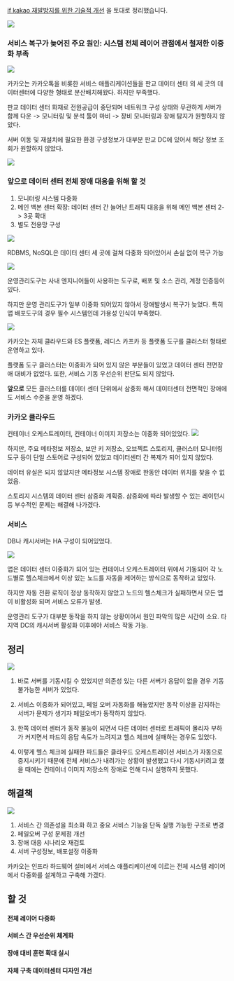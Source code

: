 
[if kakao 재발방지를 위한 기술적 개선](https://www.youtube.com/watch?v=9OaCT09fZ8s) 을 토대로 정리했습니다.

![](https://velog.velcdn.com/images/hyunshoon/post/6abdad45-11df-4a9b-8643-5450e92a142f/image.png)

### 서비스 복구가 늦어진 주요 원인: 시스템 전체 레이어 관점에서 철저한 이중화 부족


![](https://velog.velcdn.com/images/hyunshoon/post/bfeee09a-5e13-49bb-b2a2-703cf88fa455/image.png)

카카오는 카카오톡을 비롯한 서비스 애플리케이션들을 판교 데이터 센터 외 세 곳의 데이터센터에 다양한 형태로 분산배치해왔다. 하지만 부족했다.

판교 데이터 센터 화재로 전원공급이 중단되며 네트워크 구성 상태와 무관하게 서버가 함께 다운 -> 모니터링 및 분석 툴이 마비 ->  장비 모니터링과 장애 탐지가 원할하지 않았다.

서버 이동 및 재설치에 필요한 환경 구성정보가 대부분 판교 DC에 있어서 해당 정보 조회가 원할하지 않았다.


![](https://velog.velcdn.com/images/hyunshoon/post/2e15dd93-ecc3-4b92-8f1b-29bceb814c88/image.png)

### 앞으로 데이터 센터 전체 장애 대응을 위해 할 것

1. 모니터링 시스템 다중화
2. 메인 백본 센터 확장: 데이터 센터 간 늘어난 트래픽 대응을 위해 메인 백본 센터 2-> 3곳 확대
3. 별도 전용망 구성

![](https://velog.velcdn.com/images/hyunshoon/post/ebf5043d-f675-4546-bb42-befbd51b3981/image.png)

RDBMS, NoSQL은 데이터 센터 세 곳에 걸쳐 다중화 되어있어서 손실 없이 복구 가능

![](https://velog.velcdn.com/images/hyunshoon/post/c302030e-e09d-4dee-b585-0e404a419017/image.png)

운영관리도구는 사내 엔지니어들이 사용하는 도구로, 배포 및 소스 관리, 계정 인증등이 있다.

하지만 운영 관리도구가 일부 이중화 되어있지 않아서 장애발생시 복구가 늦었다. 특히 앱 배포도구의 경우 필수 시스템인데 가용성 인식이 부족했다.

![](https://velog.velcdn.com/images/hyunshoon/post/8dc839c2-fe96-41a0-9ff3-933ce6503d91/image.png)

카카오는 자체 클라우드와 ES 플랫폼, 레디스 카프카 등 플랫폼 도구를 클러스터 형태로 운영하고 있다.

플랫폼 도구 클러스터는 이중화가 되어 있지 않은 부분들이 있었고 데이터 센터 전면장애 대비가 없었다. 또한, 서비스 기동 우선순위 판단도 되지 않았다.

**앞으로** 모든 클러스터를 데이터 센터 단위에서 삼중화 해서 데이터센터 전면적인 장애에도 서비스 수준을 운영 하겠다. 

### 카카오 클라우드

컨테이너 오케스트레이터, 컨테이너 이미지 저장소는 이중화 되어있었다.
![](https://velog.velcdn.com/images/hyunshoon/post/d46c164f-b466-49c9-a922-5254c1b4f3f6/image.png)

하지만, 주요 메타정보 저장소, 보안 키 저장소, 오브젝트 스토리지, 클러스터 모니터링 도구 등이 단일 스토어로 구성되어 있었고 데이터센터 간 복제가 되어 있지 않았다.

데이터 유실은 되지 않았지만 메타정보 시스템 장애로 한동안 데이터 위치를 찾을 수 없었음.

스토리지 시스템의 데이터 센터 삼중화 계획중. 삼중화에 따라 발생할 수 있는 레이턴시 등 부수적인 문제는 해결해 나가겠다.

### 서비스

DB나 캐시서버는 HA 구성이 되어있었다. 

![](https://velog.velcdn.com/images/hyunshoon/post/1fce8d3e-0395-4aa0-a04c-c915eead3043/image.png)

앱은 데이터 센터 이중화가 되어 있는 컨테이너 오케스트레이터 위에서 기동되어 각 노드별로 헬스체크에서 이상 있는 노드를 자동을 제어하는 방식으로 동작하고 있었다.

하지만 자동 전환 로직이 정상 동작하지 않았고 노드의 헬스체크가 실패하면서 모든 앱이 비활성화 되며 서비스 오류가 발생.

운영관리 도구가 대부분 동작을 하지 않는 상황이어서 원인 파악의 많은 시간이 소요. 타 지역 DC의 캐시서버 활성화 이후에야 서비스 작동 가능.

## 정리

![](https://velog.velcdn.com/images/hyunshoon/post/158e2f6e-893d-489c-8312-373e8814306b/image.png)


1. 바로 서버를 기동시킬 수 있었지만 의존성 있는 다른 서버가 응답이 없을 경우 기동 불가능한 서버가 있었다.

2. 서비스 이중화가 되어있고, 페일 오버 자동화를 해놓았지만 동작 이상을 감지하는 서버가 문제가 생기자 페일오버가 동작하지 않았다.

3. 한쪽 데이터 센터가 동작 불능이 되면서 다른 데이터 센터로 트래픽이 몰리자 부하가 커지면서 파드의 응답 속도가 느려지고 헬스 체크에 실패하는 경우도 있었다.

4. 이렇게 헬스 체크에 실패한 파드들은 클라우드 오케스트레이션 서비스가 자동으로 중지시키기 때문에 전체 서비스가 내려가는 상황이 발생했고 다시 기동시키려고 했을 때에는 컨테이너 이미지 저장소의 장애로 인해 다시 실행하지 못했다.

## 해결책

![](https://velog.velcdn.com/images/hyunshoon/post/b21723e7-3033-41d1-901d-4bec977b4d84/image.png)

1. 서비스 간 의존성을 최소화 하고 중요 서비스 기능을 단독 실행 가능한 구조로 변경
2. 페일오버 구성 문제점 개선
3. 장애 대응 시나리오 재검토
4. 서버 구성정보, 배포설정 이중화

카카오는 인프라 하드웨어 설비에서 서비스 애플리케이션에 이르는 전체 시스템 레이어에서 다중화를 설계하고 구축해 가겠다.

## 할 것

#### 전체 레이어 다중화
#### 서비스 간 우선순위 체계화
#### 장애 대비 훈련 확대 실시
#### 자체 구축 데이터센터 디자인 개선



























